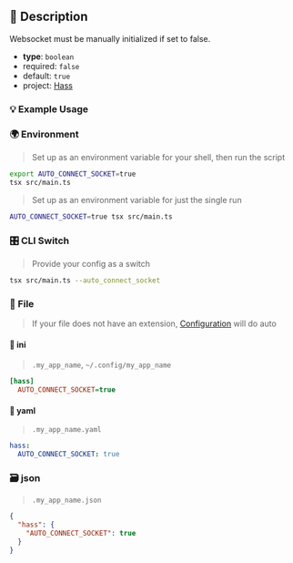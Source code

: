 ## 📜 Description

Websocket must be manually initialized if set to false.

- **type**: `boolean`
- required: `false`
- default: `true`
- project: [Hass](/hass)

### 💡 Example Usage

### 🌍 Environment

> Set up as an environment variable for your shell, then run the script
```bash
export AUTO_CONNECT_SOCKET=true
tsx src/main.ts
```
> Set up as an environment variable for just the single run

```bash
AUTO_CONNECT_SOCKET=true tsx src/main.ts
```
### 🎛️ CLI Switch

> Provide your config as a switch
```bash
tsx src/main.ts --auto_connect_socket
```
### 📁 File
>  If your file does not have an extension, [Configuration](/core/configuration) will do auto
#### 📘 ini

> `.my_app_name`, `~/.config/my_app_name`

```ini
[hass]
  AUTO_CONNECT_SOCKET=true
```
#### 📄 yaml

> `.my_app_name.yaml`

```yaml
hass:
  AUTO_CONNECT_SOCKET: true
```
### 🗃️ json

> `.my_app_name.json`

```json
{
  "hass": {
    "AUTO_CONNECT_SOCKET": true
  }
}
```
